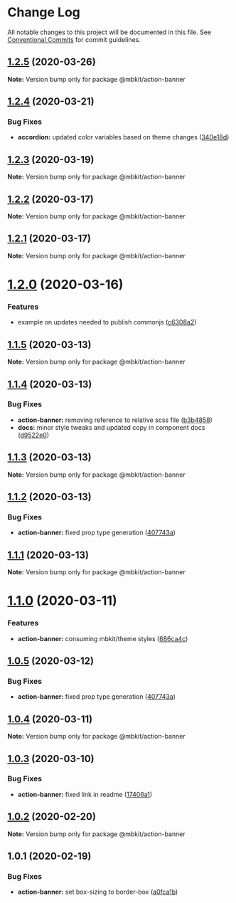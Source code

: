 # Change Log

All notable changes to this project will be documented in this file.
See [Conventional Commits](https://conventionalcommits.org) for commit guidelines.

## [1.2.5](https://github.com/mindbody/design-system/compare/@mbkit/action-banner@1.2.4...@mbkit/action-banner@1.2.5) (2020-03-26)

**Note:** Version bump only for package @mbkit/action-banner





## [1.2.4](https://github.com/mindbody/design-system/compare/@mbkit/action-banner@1.2.3...@mbkit/action-banner@1.2.4) (2020-03-21)


### Bug Fixes

* **accordion:** updated color variables based on theme changes ([340e18d](https://github.com/mindbody/design-system/commit/340e18d582888b9bc6605952dab977e17f3ef9ac))





## [1.2.3](https://github.com/mindbody/design-system/compare/@mbkit/action-banner@1.2.2...@mbkit/action-banner@1.2.3) (2020-03-19)

**Note:** Version bump only for package @mbkit/action-banner





## [1.2.2](https://github.com/mindbody/mbkit/compare/@mbkit/action-banner@1.2.1...@mbkit/action-banner@1.2.2) (2020-03-17)

**Note:** Version bump only for package @mbkit/action-banner





## [1.2.1](https://github.com/mindbody/design-system/compare/@mbkit/action-banner@1.2.0...@mbkit/action-banner@1.2.1) (2020-03-17)

**Note:** Version bump only for package @mbkit/action-banner





# [1.2.0](https://github.com/mindbody/design-system/compare/@mbkit/action-banner@1.1.5...@mbkit/action-banner@1.2.0) (2020-03-16)


### Features

* example on updates needed to publish commonjs ([c6308a2](https://github.com/mindbody/design-system/commit/c6308a203b0a27bf940149fa12cbcbe0bc1a3c23))





## [1.1.5](https://github.com/mindbody/design-system/compare/@mbkit/action-banner@1.1.4...@mbkit/action-banner@1.1.5) (2020-03-13)

**Note:** Version bump only for package @mbkit/action-banner





## [1.1.4](https://github.com/mindbody/design-system/compare/@mbkit/action-banner@1.1.3...@mbkit/action-banner@1.1.4) (2020-03-13)


### Bug Fixes

* **action-banner:** removing reference to relative scss file ([b3b4858](https://github.com/mindbody/design-system/commit/b3b4858d4624aa3d9f4359593906144c6039d023))
* **docs:** minor style tweaks and updated copy in component docs ([d9522e0](https://github.com/mindbody/design-system/commit/d9522e0f1470800e3103793208e24a84739a5888))





## [1.1.3](https://github.com/mindbody/design-system/compare/@mbkit/action-banner@1.1.2...@mbkit/action-banner@1.1.3) (2020-03-13)

**Note:** Version bump only for package @mbkit/action-banner





## [1.1.2](https://github.com/mindbody/design-system/compare/@mbkit/action-banner@1.1.1...@mbkit/action-banner@1.1.2) (2020-03-13)


### Bug Fixes

* **action-banner:** fixed prop type generation ([407743a](https://github.com/mindbody/design-system/commit/407743a4b42c72735759b5170bfed5a233e9a0c1))





## [1.1.1](https://github.com/mindbody/design-system/compare/@mbkit/action-banner@1.1.0...@mbkit/action-banner@1.1.1) (2020-03-13)

**Note:** Version bump only for package @mbkit/action-banner





# [1.1.0](https://github.com/mindbody/design-system/compare/@mbkit/action-banner@1.0.4...@mbkit/action-banner@1.1.0) (2020-03-11)


### Features

* **action-banner:** consuming mbkit/theme styles ([686ca4c](https://github.com/mindbody/design-system/commit/686ca4cf173daa96e4737793d421f8a2b6a52f5c))


## [1.0.5](https://github.com/mindbody/design-system/compare/@mbkit/action-banner@1.0.4...@mbkit/action-banner@1.0.5) (2020-03-12)


### Bug Fixes

* **action-banner:** fixed prop type generation ([407743a](https://github.com/mindbody/design-system/commit/407743a4b42c72735759b5170bfed5a233e9a0c1))





## [1.0.4](https://github.com/mindbody/design-system/compare/@mbkit/action-banner@1.0.3...@mbkit/action-banner@1.0.4) (2020-03-11)

**Note:** Version bump only for package @mbkit/action-banner





## [1.0.3](https://github.com/mindbody/design-system/compare/@mbkit/action-banner@1.0.2...@mbkit/action-banner@1.0.3) (2020-03-10)


### Bug Fixes

* **action-banner:** fixed link in readme ([17406a1](https://github.com/mindbody/design-system/commit/17406a1d24772f0bf86de6d1b019509a7f172c80))





## [1.0.2](https://github.com/mindbody/design-system/compare/@mbkit/action-banner@1.0.1...@mbkit/action-banner@1.0.2) (2020-02-20)

**Note:** Version bump only for package @mbkit/action-banner





## 1.0.1 (2020-02-19)


### Bug Fixes

* **action-banner:** set box-sizing to border-box ([a0fca1b](https://github.com/mindbody/design-system/commit/a0fca1b5c542ff23b72d27fcf437f50f124ce041))
